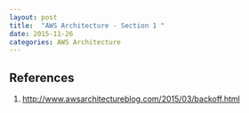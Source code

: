```yaml
---
layout: post
title:  "AWS Architecture - Section 1 "
date: 2015-11-26 
categories: AWS Architecture
---
```


## References
1. http://www.awsarchitectureblog.com/2015/03/backoff.html